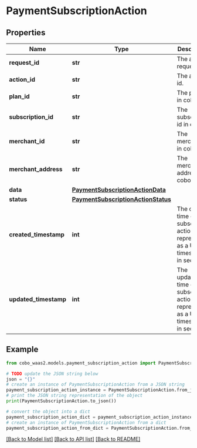# PaymentSubscriptionAction


## Properties

Name | Type | Description | Notes
------------ | ------------- | ------------- | -------------
**request_id** | **str** | The action request id. | 
**action_id** | **str** | The action id. | 
**plan_id** | **str** | The plan id in cobo. | 
**subscription_id** | **str** | The subscription id in cobo. | 
**merchant_id** | **str** | The merchant id in cobo. | 
**merchant_address** | **str** | The merchant address in cobo. | 
**data** | [**PaymentSubscriptionActionData**](PaymentSubscriptionActionData.md) |  | 
**status** | [**PaymentSubscriptionActionStatus**](PaymentSubscriptionActionStatus.md) |  | 
**created_timestamp** | **int** | The created time of the subscription action, represented as a UNIX timestamp in seconds. | [optional] 
**updated_timestamp** | **int** | The updated time of the subscription action, represented as a UNIX timestamp in seconds. | [optional] 

## Example

```python
from cobo_waas2.models.payment_subscription_action import PaymentSubscriptionAction

# TODO update the JSON string below
json = "{}"
# create an instance of PaymentSubscriptionAction from a JSON string
payment_subscription_action_instance = PaymentSubscriptionAction.from_json(json)
# print the JSON string representation of the object
print(PaymentSubscriptionAction.to_json())

# convert the object into a dict
payment_subscription_action_dict = payment_subscription_action_instance.to_dict()
# create an instance of PaymentSubscriptionAction from a dict
payment_subscription_action_from_dict = PaymentSubscriptionAction.from_dict(payment_subscription_action_dict)
```
[[Back to Model list]](../README.md#documentation-for-models) [[Back to API list]](../README.md#documentation-for-api-endpoints) [[Back to README]](../README.md)



